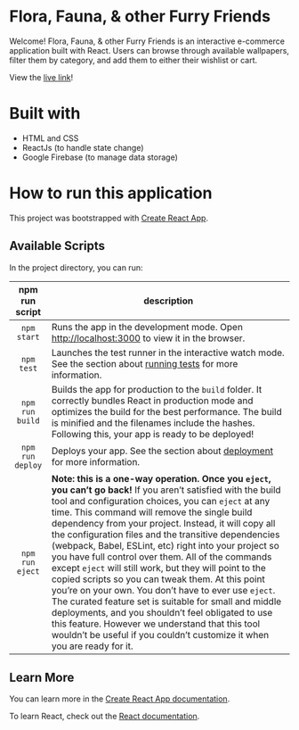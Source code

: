 # Flora, Fauna, & other Furry Friends

Welcome! Flora, Fauna, & other Furry Friends is an interactive e-commerce application built with React. Users can browse through available wallpapers, filter them by category, and add them to either their wishlist or cart.

View the [live link](https://tenal.github.io/flora-fauna-and-other-furry-friends/)!


# Built with

* HTML and CSS
* ReactJs (to handle state change)
* Google Firebase (to manage data storage)


# How to run this application

This project was bootstrapped with [Create React App](https://github.com/facebook/create-react-app).

## Available Scripts

In the project directory, you can run:

npm run script | description
:-------------: | -------------
`npm start` | Runs the app in the development mode. Open [http://localhost:3000](http://localhost:3000) to view it in the browser.
`npm test` | Launches the test runner in the interactive watch mode. See the section about [running tests](https://facebook.github.io/create-react-app/docs/running-tests) for more information.
`npm run build` | Builds the app for production to the `build` folder. It correctly bundles React in production mode and optimizes the build for the best performance. The build is minified and the filenames include the hashes. Following this, your app is ready to be deployed!
`npm run deploy` | Deploys your app. See the section about [deployment](https://facebook.github.io/create-react-app/docs/deployment) for more information.
`npm run eject` | **Note: this is a one-way operation. Once you `eject`, you can’t go back!** If you aren’t satisfied with the build tool and configuration choices, you can `eject` at any time. This command will remove the single build dependency from your project. Instead, it will copy all the configuration files and the transitive dependencies (webpack, Babel, ESLint, etc) right into your project so you have full control over them. All of the commands except `eject` will still work, but they will point to the copied scripts so you can tweak them. At this point you’re on your own. You don’t have to ever use `eject`. The curated feature set is suitable for small and middle deployments, and you shouldn’t feel obligated to use this feature. However we understand that this tool wouldn’t be useful if you couldn’t customize it when you are ready for it.


## Learn More

You can learn more in the [Create React App documentation](https://facebook.github.io/create-react-app/docs/getting-started).

To learn React, check out the [React documentation](https://reactjs.org/).
